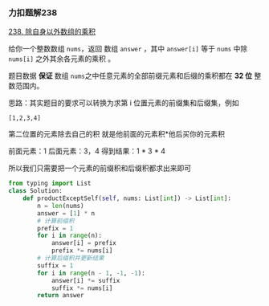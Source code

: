 ### 力扣题解238

[238. 除自身以外数组的乘积](https://leetcode.cn/problems/product-of-array-except-self/)

给你一个整数数组 `nums`，返回 数组 `answer` ，其中 `answer[i]` 等于 `nums` 中除 `nums[i]` 之外其余各元素的乘积 。

题目数据 **保证** 数组 `nums`之中任意元素的全部前缀元素和后缀的乘积都在 **32 位** 整数范围内。



思路：其实题目的要求可以转换为求第 i 位置元素的前缀集和后缀集，例如

```
[1,2,3,4]
```

第二位置的元素除去自己的积 就是他前面的元素积*他后买你的元素积

前面元素：1  后面元素：3，4  得到结果：1 * 3 * 4 

所以我们只需要把一个元素的前缀积和后缀积都求出来即可

```python
from typing import List
class Solution:
    def productExceptSelf(self, nums: List[int]) -> List[int]:
        n = len(nums)
        answer = [1] * n
        # 计算前缀积
        prefix = 1
        for i in range(n):
            answer[i] = prefix
            prefix *= nums[i]
        # 计算后缀积并更新结果
        suffix = 1
        for i in range(n - 1, -1, -1):
            answer[i] *= suffix
            suffix *= nums[i]
        return answer
```